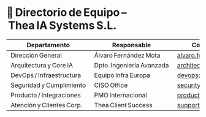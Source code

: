 # 👥 Directorio de Equipo – Thea IA Systems S.L.

| Departamento | Responsable | Correo Corporativo |
|---------------|-------------|--------------------|
| Dirección General | Álvaro Fernández Mota | alvaro.fernandez@theaia.com |
| Arquitectura y Core IA | Dpto. Ingeniería Avanzada | architecture@theaia.com |
| DevOps / Infraestructura | Equipo Infra Europa | devops@theaia.com |
| Seguridad y Cumplimiento | CISO Office | security@theaia.com |
| Producto / Integraciones | PMO Internacional | product@theaia.com |
| Atención y Clientes Corp. | Thea Client Success | support@theaia.com |
